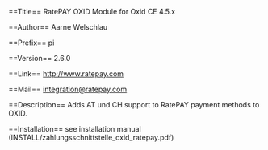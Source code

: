 ==Title==
RatePAY OXID Module for Oxid CE 4.5.x

==Author==
Aarne Welschlau

==Prefix==
pi

==Version==
2.6.0

==Link==
http://www.ratepay.com

==Mail==
integration@ratepay.com

==Description==
Adds AT und CH support to RatePAY payment methods to OXID.

==Installation==
see installation manual (INSTALL/zahlungsschnittstelle_oxid_ratepay.pdf)
